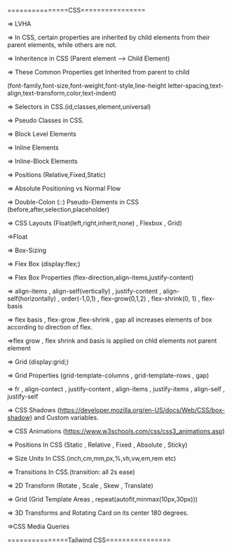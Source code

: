 ===============CSS================

=> LVHA

=> In CSS, certain properties are inherited by child elements from their parent elements,
while others are not.

=> Inheritence in CSS (Parent element --> Child Element)

=> These Common Properties get Inherited from parent to child

(font-family,font-size,font-weight,font-style,line-height
letter-spacing,text-align,text-transform,color,text-indent)

=> Selectors in CSS.(id,classes,element,universal)

=> Pseudo Classes in CSS.

=> Block Level Elements

=> Inline Elements

=> Inline-Block Elements

=> Positions (Relative,Fixed,Static)

=> Absolute Positioning vs Normal Flow

=> Double-Colon (::) Pseudo-Elements in CSS (before,after,selection,placeholder)

=> CSS Layouts (Float(left,right,inherit,none) , Flexbox , Grid)

=>Float

=> Box-Sizing

=> Flex Box (display:flex;)

=> Flex Box Properties (flex-direction,align-items,justify-content)

=> align-items , align-self(vertically) , justify-content , align-self(horizontally) , order(-1,0,1) , flex-grow(0,1,2) , flex-shrink(0, 1) , flex-basis

=> flex basis , flex-grow ,flex-shrink , gap all increases elements of box according to direction of flex.

=>flex grow , flex shrink and basis is applied on chld elements not parent element

=> Grid (display:grid;)

=> Grid Properties (grid-template-columns , grid-template-rows , gap)

=> fr , align-contect , justify-content , align-items , justify-items , align-self , justify-self

=> CSS Shadows (https://developer.mozilla.org/en-US/docs/Web/CSS/box-shadow) and Custom variables.

=> CSS Animations (https://www.w3schools.com/css/css3_animations.asp)

=> Positions In CSS (Static , Relative , Fixed , Absolute , Sticky)

=> Size Units In CSS.(inch,cm,mm,px,%,vh,vw,em,rem etc)

=> Transitions In CSS.(transition: all 2s ease)

=> 2D Transform (Rotate , Scale , Skew , Translate)

=> Grid (Grid Template Areas , repeat(autofit,minmax(10px,30px)))

=> 3D Transforms and Rotating Card on its center 180 degrees.

=>CSS Media Queries

===============Tailwind CSS================

